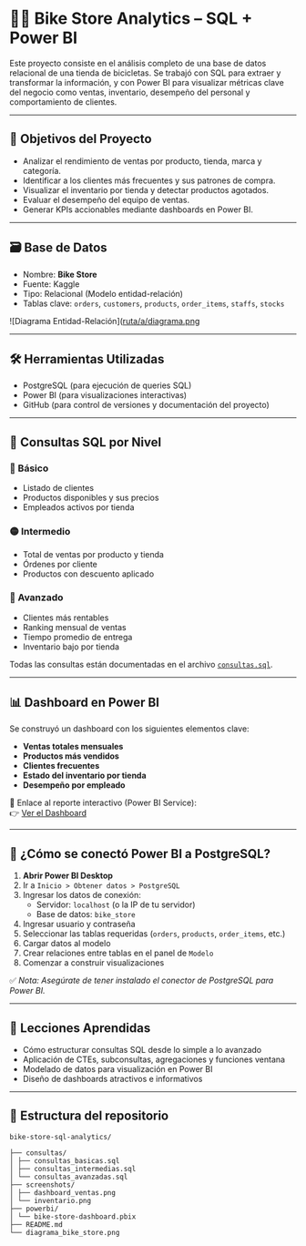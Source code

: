 # 🚴‍♂️ Bike Store Analytics – SQL + Power BI

Este proyecto consiste en el análisis completo de una base de datos relacional de una tienda de bicicletas. Se trabajó con SQL para extraer y transformar la información, y con Power BI para visualizar métricas clave del negocio como ventas, inventario, desempeño del personal y comportamiento de clientes.

---

## 🧠 Objetivos del Proyecto

- Analizar el rendimiento de ventas por producto, tienda, marca y categoría.
- Identificar a los clientes más frecuentes y sus patrones de compra.
- Visualizar el inventario por tienda y detectar productos agotados.
- Evaluar el desempeño del equipo de ventas.
- Generar KPIs accionables mediante dashboards en Power BI.

---

## 🗃️ Base de Datos

- Nombre: **Bike Store**
- Fuente: Kaggle
- Tipo: Relacional (Modelo entidad-relación)
- Tablas clave: `orders`, `customers`, `products`, `order_items`, `staffs`, `stocks`

![Diagrama Entidad-Relación]([ruta/a/diagrama.png](https://github.com/jcastillab/Bike-Store/blob/main/Bike%20store-db.png)

---

## 🛠️ Herramientas Utilizadas

- PostgreSQL (para ejecución de queries SQL)
- Power BI (para visualizaciones interactivas)
- GitHub (para control de versiones y documentación del proyecto)

---

## 🧩 Consultas SQL por Nivel

### 🔰 Básico
- Listado de clientes
- Productos disponibles y sus precios
- Empleados activos por tienda

### 🟡 Intermedio
- Total de ventas por producto y tienda
- Órdenes por cliente
- Productos con descuento aplicado

### 🔴 Avanzado
- Clientes más rentables
- Ranking mensual de ventas
- Tiempo promedio de entrega
- Inventario bajo por tienda

Todas las consultas están documentadas en el archivo [`consultas.sql`](ruta/al/archivo.sql).

---

## 📊 Dashboard en Power BI

Se construyó un dashboard con los siguientes elementos clave:

- **Ventas totales mensuales**
- **Productos más vendidos**
- **Clientes frecuentes**
- **Estado del inventario por tienda**
- **Desempeño por empleado**

📎 Enlace al reporte interactivo (Power BI Service):  
👉 [Ver el Dashboard](https://app.powerbi.com/...)

---

## 🔌 ¿Cómo se conectó Power BI a PostgreSQL?

1. **Abrir Power BI Desktop**
2. Ir a `Inicio > Obtener datos > PostgreSQL`
3. Ingresar los datos de conexión:
   - Servidor: `localhost` (o la IP de tu servidor)
   - Base de datos: `bike_store`
4. Ingresar usuario y contraseña
5. Seleccionar las tablas requeridas (`orders`, `products`, `order_items`, etc.)
6. Cargar datos al modelo
7. Crear relaciones entre tablas en el panel de `Modelo`
8. Comenzar a construir visualizaciones

✅ *Nota: Asegúrate de tener instalado el conector de PostgreSQL para Power BI.*

---

## 📌 Lecciones Aprendidas

- Cómo estructurar consultas SQL desde lo simple a lo avanzado
- Aplicación de CTEs, subconsultas, agregaciones y funciones ventana
- Modelado de datos para visualización en Power BI
- Diseño de dashboards atractivos e informativos

---

## 📁 Estructura del repositorio
```<code>
bike-store-sql-analytics/

├── consultas/
│ ├── consultas_basicas.sql
│ ├── consultas_intermedias.sql
│ └── consultas_avanzadas.sql
├── screenshots/
│ ├── dashboard_ventas.png
│ └── inventario.png
├── powerbi/
│ └── bike-store-dashboard.pbix
├── README.md
└── diagrama_bike_store.png

```
